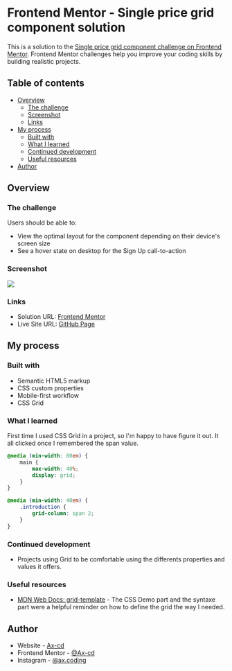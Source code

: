 # Frontend Mentor - Single price grid component solution

This is a solution to the [Single price grid component challenge on Frontend Mentor](https://www.frontendmentor.io/challenges/single-price-grid-component-5ce41129d0ff452fec5abbbc). Frontend Mentor challenges help you improve your coding skills by building realistic projects. 

## Table of contents

- [Overview](#overview)
  - [The challenge](#the-challenge)
  - [Screenshot](#screenshot)
  - [Links](#links)
- [My process](#my-process)
  - [Built with](#built-with)
  - [What I learned](#what-i-learned)
  - [Continued development](#continued-development)
  - [Useful resources](#useful-resources)
- [Author](#author)

## Overview

### The challenge

Users should be able to:

- View the optimal layout for the component depending on their device's screen size
- See a hover state on desktop for the Sign Up call-to-action

### Screenshot

![](./images/single-price-grid-screenshot.png)


### Links

- Solution URL: [Frontend Mentor](https://www.frontendmentor.io/solutions/single-price-grid-using-css-grid-nDCJ5WYrH)
- Live Site URL: [GitHub Page](https://github.com/Ax-cd/single-price-grid-challenge)

## My process

### Built with

- Semantic HTML5 markup
- CSS custom properties
- Mobile-first workflow
- CSS Grid


### What I learned

First time I used CSS Grid in a project, so I'm happy to have figure it out. It all clicked once I remembered the span value.

```css
@media (min-width: 80em) {
    main {
        max-width: 40%;
        display: grid;
    }
}

@media (min-width: 40em) {
    .introduction {
        grid-column: span 2;
    }
}
```

### Continued development

- Projects using Grid to be comfortable using the differents properties and values it offers.


### Useful resources

- [MDN Web Docs: grid-template](https://developer.mozilla.org/fr/docs/Web/CSS/grid-template) - The CSS Demo part and the syntaxe part were a helpful reminder on how to define the grid the way I needed.


## Author

- Website - [Ax-cd](https://axcoding.blogspot.com/)
- Frontend Mentor - [@Ax-cd](https://www.frontendmentor.io/profile/Ax-cd)
- Instagram - [@ax.coding](https://www.instagram.com/ax.coding/)
